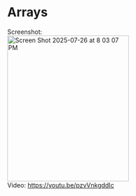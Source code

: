 # Arrays

Screenshot:   
<img width="277" height="331" alt="Screen Shot 2025-07-26 at 8 03 07 PM" src="https://github.com/user-attachments/assets/8bf8b97a-58f8-4cc3-bdf1-4997a7f1638d" />   
Video: https://youtu.be/pzvVnkgddIc
